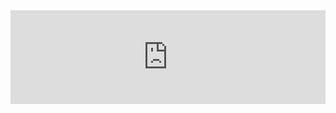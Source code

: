 <iframe src="https://gumbo-widgets.vercel.app/collage" style="width: 100%; border: none;" :style="{ 'min-height': $mq('mobile') ? '50vh' : '1400px' }"></iframe>
